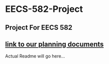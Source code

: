# EECS-582-Project
Project For EECS 582
---
[link to our planning documents](https://hackmd.io/oC0iv0OfSPq-AEqwlEEs0g)
---
Actual Readme will go here...

